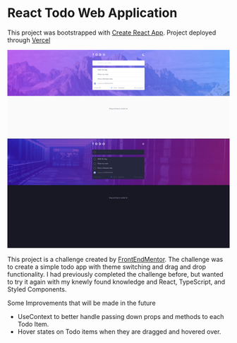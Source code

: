 # React Todo Web Application

This project was bootstrapped with [Create React App](https://github.com/facebook/create-react-app).
Project deployed through [Vercel](https://react-to-do-gules.vercel.app/)

![Todo Application Desktop Light](./readme-images/todo-desktop-light.png)
![Todo Application Desktop Light](./readme-images/todo-desktop-dark.png)

This project is a challenge created by [FrontEndMentor](https://www.frontendmentor.io/challenges/todo-app-Su1_KokOW/hub/todo-app-uwOh3yUJA). The challenge was to create a simple todo app with theme switching and drag and drop functionality. I had previously completed the challenge before, but wanted to try it again with my knewly found knowledge and React, TypeScript, and Styled Components.

Some Improvements that will be made in the future

- UseContext to better handle passing down props and methods to each Todo Item.
- Hover states on Todo items when they are dragged and hovered over.
